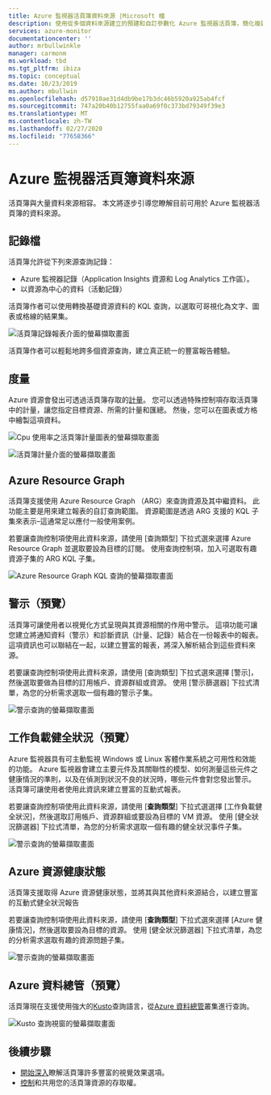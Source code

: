 ```yaml
---
title: Azure 監視器活頁簿資料來源 |Microsoft 檔
description: 使用從多個資料來源建立的預建和自訂參數化 Azure 監視器活頁簿，簡化複雜的報表
services: azure-monitor
documentationcenter: ''
author: mrbullwinkle
manager: carmonm
ms.workload: tbd
ms.tgt_pltfrm: ibiza
ms.topic: conceptual
ms.date: 10/23/2019
ms.author: mbullwin
ms.openlocfilehash: d57910ae31d4db9be17b3dc46b5920a925ab4fcf
ms.sourcegitcommit: 747a20b40b12755faa0a69f0c373bd79349f39e3
ms.translationtype: MT
ms.contentlocale: zh-TW
ms.lasthandoff: 02/27/2020
ms.locfileid: "77658366"
---
```

# <a name="azure-monitor-workbooks-data-sources"></a>Azure 監視器活頁簿資料來源

活頁簿與大量資料來源相容。 本文將逐步引導您瞭解目前可用於 Azure 監視器活頁簿的資料來源。

## <a name="logs"></a>記錄檔

活頁簿允許從下列來源查詢記錄：

* Azure 監視器記錄（Application Insights 資源和 Log Analytics 工作區）。
* 以資源為中心的資料（活動記錄）

活頁簿作者可以使用轉換基礎資源資料的 KQL 查詢，以選取可哥視化為文字、圖表或格線的結果集。

![活頁簿記錄報表介面的螢幕擷取畫面](./media/workbooks-overview/logs.png)

活頁簿作者可以輕鬆地跨多個資源查詢，建立真正統一的豐富報告體驗。

## <a name="metrics"></a>度量

Azure 資源會發出可透過活頁簿存取的[計量](data-platform-metrics.md)。 您可以透過特殊控制項存取活頁簿中的計量，讓您指定目標資源、所需的計量和匯總。 然後，您可以在圖表或方格中繪製這項資料。

![Cpu 使用率之活頁簿計量圖表的螢幕擷取畫面](./media/workbooks-overview/metrics-graph.png)

![活頁簿計量介面的螢幕擷取畫面](./media/workbooks-overview/metrics.png)

## <a name="azure-resource-graph"></a>Azure Resource Graph 

活頁簿支援使用 Azure Resource Graph （ARG）來查詢資源及其中繼資料。 此功能主要是用來建立報表的自訂查詢範圍。 資源範圍是透過 ARG 支援的 KQL 子集來表示–這通常足以應付一般使用案例。

若要讓查詢控制項使用此資料來源，請使用 [查詢類型] 下拉式選來選擇 Azure Resource Graph 並選取要設為目標的訂閱。 使用查詢控制項，加入可選取有趣資源子集的 ARG KQL 子集。


![Azure Resource Graph KQL 查詢的螢幕擷取畫面](./media/workbooks-overview/azure-resource-graph.png)

## <a name="alerts-preview"></a>警示（預覽）

活頁簿可讓使用者以視覺化方式呈現與其資源相關的作用中警示。 這項功能可讓您建立將通知資料（警示）和診斷資訊（計量、記錄）結合在一份報表中的報表。 這項資訊也可以聯結在一起，以建立豐富的報表，將深入解析結合到這些資料來源。

若要讓查詢控制項使用此資料來源，請使用 [查詢類型] 下拉式選來選擇 [警示]，然後選取要做為目標的訂用帳戶、資源群組或資源。 使用 [警示篩選器] 下拉式清單，為您的分析需求選取一個有趣的警示子集。

![警示查詢的螢幕擷取畫面](./media/workbooks-overview/alerts.png)

## <a name="workload-health-preview"></a>工作負載健全狀況（預覽）

Azure 監視器具有可主動監視 Windows 或 Linux 客體作業系統之可用性和效能的功能。 Azure 監視器會建立主要元件及其關聯性的模型、如何測量這些元件之健康情況的準則，以及在偵測到狀況不良的狀況時，哪些元件會對您發出警示。 活頁簿可讓使用者使用此資訊來建立豐富的互動式報表。

若要讓查詢控制項使用此資料來源，請使用 [**查詢類型**] 下拉式選選擇 [工作負載健全狀況]，然後選取訂用帳戶、資源群組或要設為目標的 VM 資源。 使用 [健全狀況篩選器] 下拉式清單，為您的分析需求選取一個有趣的健全狀況事件子集。

![警示查詢的螢幕擷取畫面](./media/workbooks-overview/workload-health.png)

## <a name="azure-resource-health"></a>Azure 資源健康狀態 

活頁簿支援取得 Azure 資源健康狀態，並將其與其他資料來源結合，以建立豐富的互動式健全狀況報告

若要讓查詢控制項使用此資料來源，請使用 [**查詢類型**] 下拉式選來選擇 [Azure 健康情況]，然後選取要設為目標的資源。 使用 [健全狀況篩選器] 下拉式清單，為您的分析需求選取有趣的資源問題子集。

![警示查詢的螢幕擷取畫面](./media/workbooks-overview/resource-health.png)

## <a name="azure-data-explorer-preview"></a>Azure 資料總管（預覽）

活頁簿現在支援使用強大的[Kusto](https://docs.microsoft.com/azure/kusto/query/index)查詢語言，從[Azure 資料總管](https://docs.microsoft.com/azure/data-explorer/)叢集進行查詢。   

![Kusto 查詢視窗的螢幕擷取畫面](./media/workbooks-overview/data-explorer.png)

## <a name="next-steps"></a>後續步驟

* [開始深入](workbooks-visualizations.md)瞭解活頁簿許多豐富的視覺效果選項。
* [控制](workbooks-access-control.md)和共用您的活頁簿資源的存取權。

